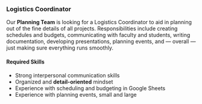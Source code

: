 ### Logistics Coordinator

Our **Planning Team** is looking for a Logistics Coordinator to aid in planning out of the fine details of all projects. Responsibilities include creating schedules and budgets, communicating with faculty and students, writing documentation, developing presentations, planning events, and — overall — just making sure everything runs smoothly.

#### Required Skills

- Strong interpersonal communication skills
- Organized and **detail-oriented** mindset
- Experience with scheduling and budgeting in Google Sheets
- Experience with planning events, small and large